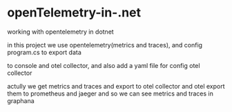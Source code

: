 # openTelemetry-in-.net
working with opentelemetry in dotnet

in this project we use opentelemetry(metrics and traces), and config program.cs to export data

to console and otel collector, and also add a yaml file for config otel collector

actully we get metrics and traces and export to otel collector and otel export them to prometheus and jaeger and so we can see metrics and traces in graphana 
